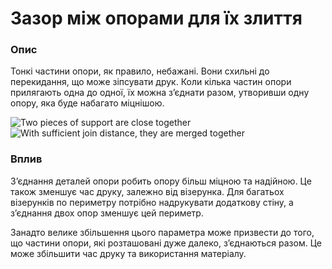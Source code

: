 Зазор між опорами для їх злиття
====

### **Опис**

Тонкі частини опори, як правило, небажані. Вони схильні до перекидання, що може зіпсувати друк. Коли кілька частин опори прилягають одна до одної, їх можна з’єднати разом, утворивши одну опору, яка буде набагато міцнішою.

![Two pieces of support are close together](../images/support_join_distance_low.png)
![With sufficient join distance, they are merged together](../images/support_join_distance_high.png)

### **Вплив**

З’єднання деталей опори робить опору більш міцною та надійною. Це також зменшує час друку, залежно від візерунка. Для багатьох візерунків по периметру потрібно надрукувати додаткову стіну, а з’єднання двох опор зменшує цей периметр.

Занадто велике збільшення цього параметра може призвести до того, що частини опори, які розташовані дуже далеко, з’єднаються разом. Це може збільшити час друку та використання матеріалу.

